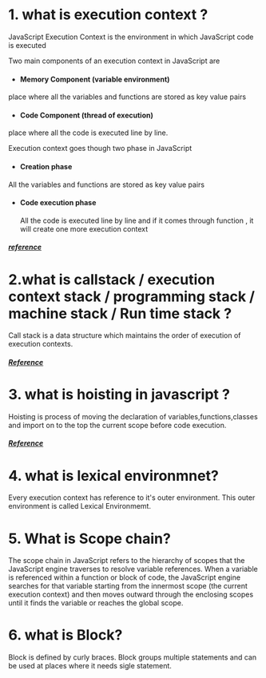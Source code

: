 # 1. what is execution context ?

JavaScript Execution Context is the environment in which JavaScript code is executed

Two main components of an execution context in JavaScript are

- #### Memory Component (variable environment)

place where all the variables and functions are stored as key value pairs

- #### Code Component (thread of execution)

place where all the code is executed line by line.

Execution context goes though two phase in JavaScript

- #### Creation phase

All the variables and functions are stored as key value pairs

- #### Code execution phase

  All the code is executed line by line and if it comes through function , it will create one more execution context

##### [reference](https://dev.to/jahid6597/javascript-execution-context-a-deep-dive-4kno#:~:text=JavaScript%20Execution%20Context%20is%20the,creation%20phase)

# 2.what is callstack / execution context stack / programming stack / machine stack / Run time stack ?

Call stack is a data structure which maintains the order of execution of execution contexts.

##### [Reference](https://developer.mozilla.org/en-US/docs/Glossary/Call_stack)

# 3. what is hoisting in javascript ?

Hoisting is process of moving the declaration of variables,functions,classes and import on to the top the current scope before code execution.

##### [Reference](https://developer.mozilla.org/en-US/docs/Glossary/Call_stack)

# 4. what is lexical environmnet?

Every execution context has reference to it's outer environment.
This outer environment is called Lexical Environmemt.

# 5. What is Scope chain?

The scope chain in JavaScript refers to the hierarchy of scopes that the JavaScript engine traverses to resolve variable references. When a variable is referenced within a function or block of code, the JavaScript engine searches for that variable starting from the innermost scope (the current execution context) and then moves outward through the enclosing scopes until it finds the variable or reaches the global scope.

# 6. what is Block?

Block is defined by curly braces.
Block groups multiple statements and can be used at places where it needs sigle statement.
